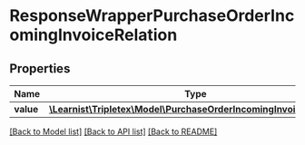 # ResponseWrapperPurchaseOrderIncomingInvoiceRelation

## Properties
Name | Type | Description | Notes
------------ | ------------- | ------------- | -------------
**value** | [**\Learnist\Tripletex\Model\PurchaseOrderIncomingInvoiceRelation**](PurchaseOrderIncomingInvoiceRelation.md) |  | [optional] 

[[Back to Model list]](../../README.md#documentation-for-models) [[Back to API list]](../../README.md#documentation-for-api-endpoints) [[Back to README]](../../README.md)


